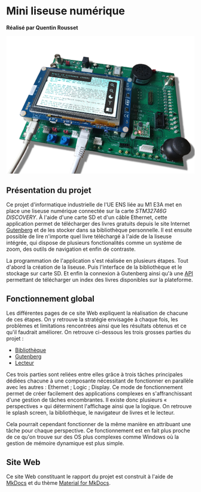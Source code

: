 # Mini liseuse numérique

**Réalisé par Quentin Rousset**

![mini e-reader](images/e-reader.png)

## Présentation du projet

Ce projet d'informatique industrielle de l'UE ENS liée au M1 E3A met en place une liseuse numérique connectée sur la carte *STM32746G DISCOVERY*. À l'aide d'une carte SD et d'un câble Ethernet, cette application permet de télécharger des livres gratuits depuis le site Internet [Gutenberg](https://www.gutenberg.org) et de les stocker dans sa bibliothèque personnelle. Il est ensuite possible de lire n'importe quel livre téléchargé à l'aide de la liseuse intégrée, qui dispose de plusieurs fonctionalités comme un système de zoom, des outils de navigation et enfin de contraste.

La programmation de l'application s'est réalisée en plusieurs étapes. Tout d'abord la création de la liseuse. Puis l'interface de la bibliothèque et le stockage sur carte SD. Et enfin la connexion à Gutenberg ainsi qu'à une [API](http://gutendex.com) permettant de télécharger un index des livres disponibles sur la plateforme.

## Fonctionnement global

Les différentes pages de ce site Web expliquent la réalisation de chacune de ces étapes. On y retrouve la stratégie envisagée à chaque fois, les problèmes et limitations rencontrées ainsi que les résultats obtenus et ce qu'il faudrait améliorer. On retrouve ci-dessous les trois grosses parties du projet :

* [Bibliothèque](library)
* [Gutenberg](guten)
* [Lecteur](reader)

Ces trois parties sont reliées entre elles grâce à trois tâches principales dédiées chacune à une composante nécessitant de fonctionner en parallèle avec les autres : Ethernet ; Logic ; Display. Ce mode de fonctionnement permet de créer facilement des applications complexes en s'affranchissant d'une gestion de tâches encombrantes. Il existe donc plusieurs « perspectives » qui déterminent l'affichage ainsi que la logique. On retrouve le splash screen, la bibliothèque, le navigateur de livres et le lecteur.

Cela pourrait cependant fonctionner de la même manière en attribuant une tâche pour chaque perspective. Ce fonctionnement est en fait plus proche de ce qu'on trouve sur des OS plus complexes comme Windows où la gestion de mémoire dynamique est plus simple.

## Site Web

Ce site Web constituant le rapport du projet est construit à l'aide de [MkDocs](https://www.mkdocs.org) et du thème [Material for MkDocs](https://squidfunk.github.io/mkdocs-material/).